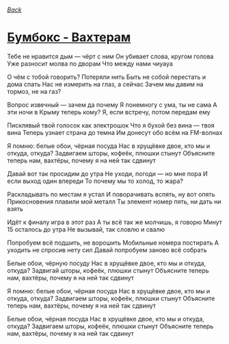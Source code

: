 ###### [Back](../Readme.md)
# [Бумбокс - Вахтерам](tabs.md)

Тебе не нравится дым — чёрт с ним
Он убивает слова, кругом голова
Уже разносит молва по дворам
Что между нами чиуауа

О чём с тобой говорить? Потеряли нить
Быть не собой перестать и дома спать
Нас не измерить на глаз, а сейчас
Зачем мы давим на тормоз, не на газ?

Вопрос извечный — зачем да почему
Я понемногу с ума, ты не сама
А эти ночи в Крыму теперь кому?
Я, если встречу, потом передам ему

Писклявый твой голосок как электрошок
Что я бухой без вина — твоя вина
Теперь узнает страна до темна
Им донесут обо всём на FM-волнах

Я помню: белые обои, чёрная посуда
Нас в хрущёвке двое, кто мы и откуда, откуда?
Задвигаем шторы, кофеёк, плюшки стынут
Объясните теперь нам, вахтёры, почему я на ней так сдвинут

Давай вот так просидим до утра
Не уходи, погоди — но мне пора
И если выход один впереди
То почему мы то холод, то жара?

Раскладывать по местам я устал
И поворачивать вспять, ну вот опять
Прикосновения плавили мой металл
Ты элемент номер пять, ни дать ни взять

Идёт к финалу игра в этот раз
А ты всё так же молчишь, я говорю
Минут 15 осталось до утра
Не вызывай, так словлю и свалю

Попробуем всё подшить, не ворошить
Мобильные номера постирать
А уходить не спросив нету сил
Давай попробуем заново всё собрать

Белые обои, чёрную посуду
Нас в хрущёвке двое, кто мы и откуда, откуда?
Задвигай шторы, кофеёк, плюшки стынут
Объясните теперь нам, вахтёры, почему я на ней так сдвинут

Я помню: белые обои, чёрная посуда
Нас в хрущёвке двое, кто мы и откуда, откуда?
Задвигаем шторы, кофеёк, плюшки стынут
Объясните теперь нам, вахтёры, почему я на ней так сдвинут

Белые обои, чёрная посуда
Нас в хрущёвке двое, кто мы и откуда, откуда?
Задвигаем шторы, кофеёк, плюшки стынут
Объясните теперь нам, вахтёры, почему я на ней так сдвинут
